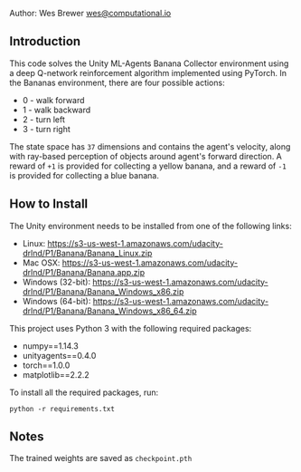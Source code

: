 Author: Wes Brewer <wes@computational.io>

## Introduction

This code solves the Unity ML-Agents Banana Collector environment using a deep Q-network reinforcement algorithm implemented using PyTorch. In the Bananas environment, there are four possible actions:

* 0 - walk forward
* 1 - walk backward
* 2 - turn left
* 3 - turn right

The state space has `37` dimensions and contains the agent's velocity, along with ray-based perception of objects around agent's forward direction.  A reward of `+1` is provided for collecting a yellow banana, and a reward of `-1` is provided for collecting a blue banana. 

## How to Install

The Unity environment needs to be installed from one of the following links:

* Linux: https://s3-us-west-1.amazonaws.com/udacity-drlnd/P1/Banana/Banana_Linux.zip
* Mac OSX: https://s3-us-west-1.amazonaws.com/udacity-drlnd/P1/Banana/Banana.app.zip
* Windows (32-bit): https://s3-us-west-1.amazonaws.com/udacity-drlnd/P1/Banana/Banana_Windows_x86.zip
* Windows (64-bit): https://s3-us-west-1.amazonaws.com/udacity-drlnd/P1/Banana/Banana_Windows_x86_64.zip

This project uses Python 3 with the following required packages:

* numpy==1.14.3
* unityagents==0.4.0
* torch==1.0.0
* matplotlib==2.2.2

To install all the required packages, run:

`python -r requirements.txt`

## Notes

The trained weights are saved as `checkpoint.pth`

